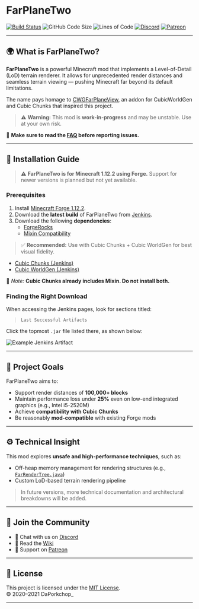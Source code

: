 # FarPlaneTwo

[![Build Status](https://jenkins.daporkchop.net/job/PorkStudios/job/FarPlaneTwo/job/master/badge/icon)](https://jenkins.daporkchop.net/job/PorkStudios/job/FarPlaneTwo/)
![GitHub Code Size](https://img.shields.io/github/languages/code-size/PorkStudios/FarPlaneTwo)
![Lines of Code](https://img.shields.io/tokei/lines/github/PorkStudios/FarPlaneTwo)
[![Discord](https://img.shields.io/discord/428813657816956929?color=7289DA&label=Join%20our%20Discord)](https://discord.gg/FrBHHCk)
[![Patreon](https://img.shields.io/badge/dynamic/json?color=ff424d&label=Patreon%20Supporters&query=data.attributes.patron_count&suffix=%20patrons&url=https%3A%2F%2Fwww.patreon.com%2Fapi%2Fcampaigns%2F727078)](https://www.patreon.com/DaPorkchop_)

---

## 🌍 What is FarPlaneTwo?

**FarPlaneTwo** is a powerful Minecraft mod that implements a Level-of-Detail (LoD) terrain renderer. It allows for unprecedented render distances and seamless terrain viewing — pushing Minecraft far beyond its default limitations.

The name pays homage to [CWGFarPlaneView](https://www.curseforge.com/minecraft/mc-mods/cwg-far-plane-view), an addon for CubicWorldGen and Cubic Chunks that inspired this project.

> ⚠️ **Warning:** This mod is **work-in-progress** and may be unstable. Use at your own risk.

📖 **Make sure to read the [FAQ](https://github.com/PorkStudios/FarPlaneTwo/wiki/FAQ) before reporting issues.**

---

## 🚀 Installation Guide

> ⚠️ **FarPlaneTwo is for Minecraft 1.12.2 using Forge.** Support for newer versions is planned but not yet available.

### Prerequisites

1. Install [Minecraft Forge 1.12.2](https://files.minecraftforge.net/net/minecraftforge/forge/index_1.12.2.html).
2. Download the **latest build** of FarPlaneTwo from [Jenkins](https://jenkins.daporkchop.net/job/PorkStudios/job/FarPlaneTwo/job/master/).
3. Download the following **dependencies**:
   - [ForgeRocks](https://www.curseforge.com/minecraft/mc-mods/forgerocks)
   - [Mixin Compatibility](https://www.curseforge.com/minecraft/mc-mods/mixin-0-7-0-8-compatibility)

> ✅ **Recommended:** Use with Cubic Chunks + Cubic WorldGen for best visual fidelity.

- [Cubic Chunks (Jenkins)](https://jenkins.daporkchop.net/job/OpenCubicChunks/job/CubicChunks/)
- [Cubic WorldGen (Jenkins)](https://jenkins.daporkchop.net/job/OpenCubicChunks/job/CubicWorldGen/)

📌 *Note:* **Cubic Chunks already includes Mixin. Do not install both.**

### Finding the Right Download

When accessing the Jenkins pages, look for sections titled:

> `Last Successful Artifacts`

Click the topmost `.jar` file listed there, as shown below:

![Example Jenkins Artifact](https://user-images.githubusercontent.com/25571687/119328744-49aa7e00-bc39-11eb-827f-f44611c8ae4e.png)

---

## 🎯 Project Goals

FarPlaneTwo aims to:

- Support render distances of **100,000+ blocks**
- Maintain performance loss under **25%** even on low-end integrated graphics (e.g., Intel i5-2520M)
- Achieve **compatibility with Cubic Chunks**
- Be reasonably **mod-compatible** with existing Forge mods

---

## ⚙️ Technical Insight

This mod explores **unsafe and high-performance techniques**, such as:

- Off-heap memory management for rendering structures (e.g., [`FarRenderTree.java`](https://github.com/PorkStudios/FarPlaneTwo/blob/master/src/main/java/net/daporkchop/fp2/mode/common/client/FarRenderTree.java))
- Custom LoD-based terrain rendering pipeline

> In future versions, more technical documentation and architectural breakdowns will be added.

---

## 💬 Join the Community

- 💬 Chat with us on [Discord](https://discord.gg/FrBHHCk)
- 🧠 Read the [Wiki](https://github.com/PorkStudios/FarPlaneTwo/wiki)
- 💖 Support on [Patreon](https://www.patreon.com/DaPorkchop_)

---

## 📜 License

This project is licensed under the [MIT License](LICENSE).  
© 2020–2021 DaPorkchop_

---